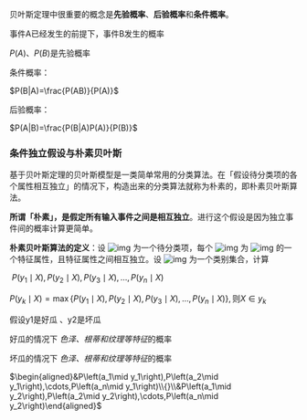 贝叶斯定理中很重要的概念是**先验概率**、**后验概率**和**条件概率**。

事件A已经发生的前提下，事件B发生的概率

$P(A)$、$P(B)$是先验概率

条件概率：

$P(B|A)=\frac{P(AB)}{P(A)}$

后验概率：

$P(A|B)=\frac{P(B|A)P(A)}{P(B)}$

### 条件独立假设与朴素贝叶斯

基于贝叶斯定理的贝叶斯模型是一类简单常用的分类算法。在「假设待分类项的各个属性相互独立」的情况下，构造出来的分类算法就称为朴素的，即朴素贝叶斯算法。

**所谓「朴素」，是假定所有输入事件之间是相互独立**。进行这个假设是因为独立事件间的概率计算更简单。

**朴素贝叶斯算法的定义**：设 ![img](https://www.zhihu.com/equation?tex=X%20%5Cleft%5C%7B%20%20a_1%2Ca_2%2Ca_3%2C%E2%8B%AF%2Ca_n%20%5Cright%5C%7D) 为一个待分类项，每个 ![img](https://www.zhihu.com/equation?tex=a_%7Bi%7D) 为 ![img](https://www.zhihu.com/equation?tex=x) 的一个特征属性，且特征属性之间相互独立。设 ![img](https://www.zhihu.com/equation?tex=C%20%5Cleft%5C%7B%20y_1%2Cy_2%2Cy_3%2C%E2%8B%AF%2Cy_n%5Cright%5C%7D) 为一个类别集合，计算

​	$P\left(y_1\mid X\right),P\left(y_2\mid X\right),P\left(y_3\mid X\right),\ldots,P\left(y_n\mid X\right)$

$P\left(y_k\mid X\right)=\max\left\{P\left(y_1\mid X\right),P\left(y_2\mid X\right),P\left(y_3\mid X\right),\ldots,P\left(y_n\mid X\right)\right\},\text{则}X\in y_k$







假设y1是好瓜 、y2是坏瓜

好瓜的情况下  *色泽、根蒂和纹理等特征*的概率

坏瓜的情况下 *色泽、根蒂和纹理等特征*的概率

$\begin{aligned}&P\left(a_1\mid y_1\right),P\left(a_2\mid y_1\right),\cdots,P\left(a_n\mid y_1\right)\\{}\\&P\left(a_1\mid y_2\right),P\left(a_2\mid y_2\right),\cdots,P\left(a_n\mid y_2\right)\end{aligned}$